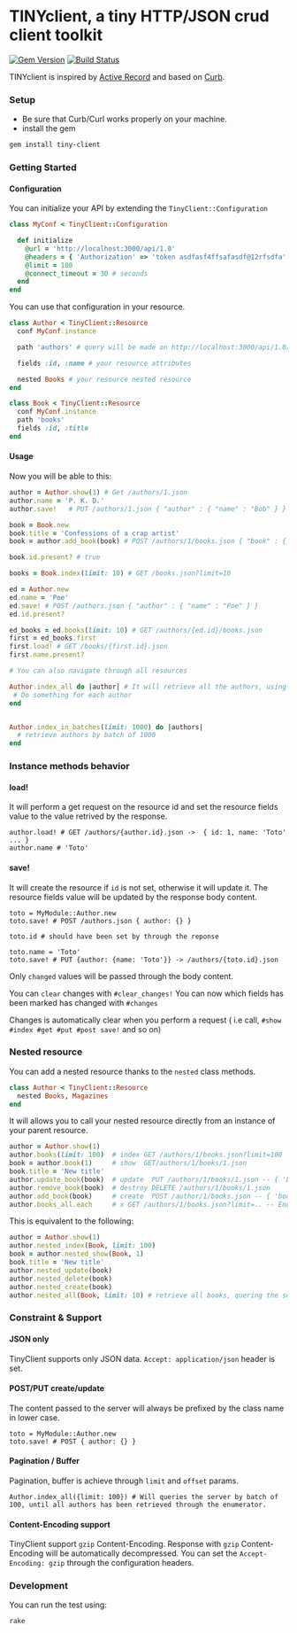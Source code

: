# TINYclient, a tiny HTTP/JSON crud client toolkit
[![Gem Version](https://badge.fury.io/rb/tiny-client.svg)](https://badge.fury.io/rb/tiny-client) [![Build Status](https://travis-ci.org/TINYhr/tiny-client.svg)](https://travis-ci.org/TINYhr/tiny-client) 

TINYclient is inspired by [Active Record](http://guides.rubyonrails.org/active_record_basics.html) and based on [Curb](https://github.com/taf2/curb).

### Setup

* Be sure that Curb/Curl works properly on your machine.
* install the gem

```sh
gem install tiny-client
```

### Getting Started


#### Configuration

You can initialize your API by extending the `TinyClient::Configuration`


```ruby
class MyConf < TinyClient::Configuration

  def initialize
    @url = 'http://localhost:3000/api/1.0'
    @headers = { 'Authorization' => 'token asdfasf4ffsafasdf@12rfsdfa' }
    @limit = 100
    @connect_timeout = 30 # seconds
  end
end

```

You can use that configuration in your resource.


```ruby
class Author < TinyClient::Resource
  conf MyConf.instance

  path 'authors' # query will be made on http://localhost:3000/api/1.0/authors

  fields :id, :name # your resource attributes

  nested Books # your resource nested resource
end

class Book < TinyClient::Resource
  conf MyConf.instance
  path 'books'
  fields :id, :title
end
```

#### Usage

Now you will be able to this:

```ruby
author = Author.show(1) # Get /authors/1.json
author.name = 'P. K. D.'
author.save!   # PUT /authors/1.json { "author" : { "name" : "Bob" } }

book = Book.new
book.title = 'Confessions of a crap artist'
book = author.add_book(book) # POST /authors/1/books.json { "book" : { "title" : ".." }

book.id.present? # true

books = Book.index(limit: 10) # GET /books.json?limit=10

ed = Author.new
ed.name = 'Poe'
ed.save! # POST /authors.json { "author" : { "name" : "Poe" } }
ed.id.present?

ed_books = ed.books(limit: 10) # GET /authors/{ed.id}/books.json
first = ed_books.first
first.load! # GET /books/{first.id}.json
first.name.present?

# You can also navigate through all resources

Author.index_all do |author| # It will retrieve all the authors, using limit, and offset query params to paginate
 # Do something for each author
end


Author.index_in_batches(limit: 1000) do |authors|
  # retrieve authors by batch of 1000
end

```

### Instance methods behavior

#### load!

It will perform a get request on the resource id and set the resource fields value to the value retrived by the response.

```
author.load! # GET /authors/{author.id}.json ->  { id: 1, name: 'Toto' ... }
author.name # 'Toto'
```

#### save!

It will create the resource if `id` is not set, otherwise it will update it.
The resource fields value will be updated by the response body content.

```
toto = MyModule::Author.new
toto.save! # POST /authors.json { author: {} }

toto.id # should have been set by through the reponse

toto.name = 'Toto'
toto.save! # PUT {author: {name: 'Toto'}} -> /authors/{toto.id}.json
```

Only `changed` values will be passed through the body content.

You can `clear` changes with `#clear_changes!`
You can now which fields has been marked has changed with `#changes`

Changes is automatically clear when you perform a request ( i.e call, `#show #index #get #put #post save!` and so on)

### Nested resource

You can add a nested resource thanks to the `nested` class methods.

```ruby
class Author < TinyClient::Resource
  nested Books, Magazines
end
```

It will allows you to call your nested resource directly from an instance of your parent resource.

```ruby
author = Author.show(1)
author.books(limit: 100)  # index GET /authors/1/books.json?limit=100
book = author.book(1)     # show  GET/authors/1/books/1.json
book.title = 'New title'
author.update_book(book)  # update  PUT /authors/1/books/1.json -- { 'book': { 'title': 'New title' } }
author.remove_book(book)  # destroy DELETE /authors/1/books/1.json
author.add_book(book)     # create  POST /author/1/books.json -- { 'book': { 'title': 'New title' } }
author.books_all.each     # x GET /authors/1/books.json?limit=.. -- Enumerator -- Retrieve ALL books using limit and offset to handle pagination
```

This is equivalent to the following:

```ruby
author = Author.show(1)
author.nested_index(Book, limit: 100)
book = author.nested_show(Book, 1)
book.title = 'New title'
author.nested_update(book)
author.nested_delete(book)
author.nested_create(book)
author.nested_all(Book, limit: 10) # retrieve all books, quering the server by batch of 10;
```

### Constraint & Support

#### JSON only

TinyClient supports only JSON data.
`Accept: application/json` header is set.

#### POST/PUT create/update

The content passed to the server will always be prefixed by the class name in lower case.

```
toto = MyModule::Author.new
toto.save! # POST { author: {} }

```

#### Pagination / Buffer

Pagination, buffer is achieve through `limit` and `offset` params.

```
Author.index_all({limit: 100}) # Will queries the server by batch of 100, until all authors has been retrieved through the enumerator.

```

#### Content-Encoding support

TinyClient support `gzip` Content-Encoding. Response with `gzip` Content-Encoding will be automatically decompressed.
You can set the `Accept-Encoding: gzip` through the configuration headers.

### Development

You can run the test using:

```shell
rake
```

